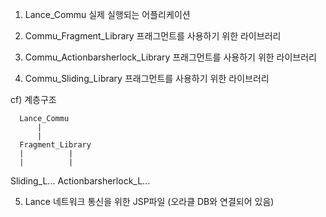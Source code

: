 1. Lance_Commu 
   실제 실행되는 어플리케이션 

2. Commu_Fragment_Library
   프래그먼트를 사용하기 위한 라이브러리 

3. Commu_Actionbarsherlock_Library
   프래그먼트를 사용하기 위한 라이브러리

4. Commu_Sliding_Library 
   프래그먼트를 사용하기 위한 라이브러리 

  cf) 계층구조 
    
      Lance_Commu
          |
          |
      Fragment_Library
      |          |
      |          |
  Sliding_L...  Actionbarsherlock_L...
      

5. Lance 
   네트워크 통신을 위한 JSP파일 (오라클 DB와 연결되어 있음)
